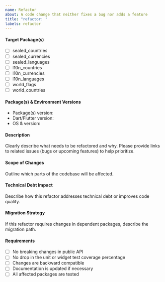 ```yaml
---
name: Refactor
about: A code change that neither fixes a bug nor adds a feature
title: "refactor: "
labels: refactor
---
```


#### Target Package(s)

<!-- Please check the package(s) that will be refactored -->

- [ ] sealed_countries
- [ ] sealed_currencies
- [ ] sealed_languages
- [ ] l10n_countries
- [ ] l10n_currencies
- [ ] l10n_languages
- [ ] world_flags
- [ ] world_countries

#### Package(s) & Environment Versions

- Package(s) version: <!-- e.g. v1.2.3 -->
- Dart/Flutter version: <!-- e.g. Dart 3.6.0 / Flutter 3.19.0 -->
- OS & version: <!-- e.g. macOS 14.3.1, Windows 11, Ubuntu 22.04 -->

#### Description

Clearly describe what needs to be refactored and why. Please provide links to related issues (bugs or upcoming features) to help prioritize.

#### Scope of Changes

Outline which parts of the codebase will be affected.

#### Technical Debt Impact

Describe how this refactor addresses technical debt or improves code quality.

#### Migration Strategy

If this refactor requires changes in dependent packages, describe the migration path.

#### Requirements

- [ ] No breaking changes in public API
- [ ] No drop in the unit or widget test coverage percentage
- [ ] Changes are backward compatible
- [ ] Documentation is updated if necessary
- [ ] All affected packages are tested
